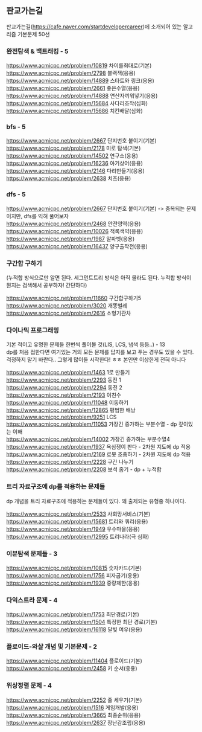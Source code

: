 ## 판교가는길

판교가는길(https://cafe.naver.com/startdevelopercareer)에 소개되어 있는 알고리즘 기본문제 50선

### 완전탐색 & 백트래킹 - 5

https://www.acmicpc.net/problem/10819 차이를최대로(기본)<br>
https://www.acmicpc.net/problem/2798 블랙잭(응용)<br>
https://www.acmicpc.net/problem/14889 스타트와 링크(응용)<br>
https://www.acmicpc.net/problem/2661 좋은수열(응용)<br>
https://www.acmicpc.net/problem/14888 연산자끼워넣기(응용)<br>
https://www.acmicpc.net/problem/15684 사다리조작(심화)<br>
https://www.acmicpc.net/problem/15686 치킨배달(심화)<br>

### bfs - 5

https://www.acmicpc.net/problem/2667 단지번호 붙이기(기본)<br>
https://www.acmicpc.net/problem/2178 미로 탐색(기본)<br>
https://www.acmicpc.net/problem/14502 연구소(응용)<br>
https://www.acmicpc.net/problem/16236 아기상어(응용)<br>
https://www.acmicpc.net/problem/2146 다리만들기(응용)<br>
https://www.acmicpc.net/problem/2638 치즈(응용)<br>

### dfs - 5

https://www.acmicpc.net/problem/2667 단지번호 붙이기(기본) -> 중복되는 문제이지만, dfs를 익혀 풀어보자<br>
https://www.acmicpc.net/problem/2468 안전영역(응용)<br>
https://www.acmicpc.net/problem/10026 적록색약(응용)<br>
https://www.acmicpc.net/problem/1987 알파벳(응용)<br>
https://www.acmicpc.net/problem/16437 양구출작전(응용)<br>

### 구간합 구하기

(누적합 방식으로만 알면 된다. 세그먼트트리 방식은 아직 몰라도 된다. 누적합 방식이 뭔지는 검색해서 공부하자! 간단하다)

https://www.acmicpc.net/problem/11660 구간합구하기5<br>
https://www.acmicpc.net/problem/3020 개똥벌레<br>
https://www.acmicpc.net/problem/2616 소형기관차<br>

### 다이나믹 프로그래밍 

기본 적이고 유명한 문제들 한번씩 풀어볼 것(LIS, LCS, 냅색 등등..) - 13<br>
dp를 처음 접한다면 여기있는 거의 모든 문제를 답지를 보고 푸는 경우도 있을 수 있다.<br>
걱정하지 말기 바란다.. 그렇게 많이들 시작한다! ㅎㅎ 본인만 이상한게 전혀 아니다<br>

https://www.acmicpc.net/problem/1463 1로 만들기<br>
https://www.acmicpc.net/problem/2293 동전 1<br>
https://www.acmicpc.net/problem/2294 동전 2<br>
https://www.acmicpc.net/problem/2193 이친수<br>
https://www.acmicpc.net/problem/11048 이동하기<br>
https://www.acmicpc.net/problem/12865 평범한 배낭<br>
https://www.acmicpc.net/problem/9251 LCS<br>
https://www.acmicpc.net/problem/11053 가장긴 증가하는 부분수열 - dp 깊이있는 이해<br>
https://www.acmicpc.net/problem/14002 가장긴 증가하는 부분수열4<br>
https://www.acmicpc.net/problem/1937 욕심쟁이 판다 - 2차원 지도에 dp 적용<br>
https://www.acmicpc.net/problem/2169 로봇 조종하기 - 2차원 지도에 dp 적용<br>
https://www.acmicpc.net/problem/2228 구간 나누기<br>
https://www.acmicpc.net/problem/2208 보석 줍기 - dp + 누적합<br>

### 트리 자료구조에 dp를 적용하는 문제들

dp 개념을 트리 자료구조에 적용하는 문제들이 있다. 꽤 출제되는 유형중 하나이다.

https://www.acmicpc.net/problem/2533 사회망서비스(기본)<br>
https://www.acmicpc.net/problem/15681 트리와 쿼리(응용)<br>
https://www.acmicpc.net/problem/1949 우수마을(응용)<br>
https://www.acmicpc.net/problem/12995 트리나라(극 심화)<br>

### 이분탐색 문제들 - 3

https://www.acmicpc.net/problem/10815 숫자카드(기본)<br>
https://www.acmicpc.net/problem/1756 피자굽기(응용)<br>
https://www.acmicpc.net/problem/1939 중량제한(응용)<br>

### 다익스트라 문제 - 4

https://www.acmicpc.net/problem/1753 최단경로(기본)<br>
https://www.acmicpc.net/problem/1504 특정한 최단 경로(기본)<br>
https://www.acmicpc.net/problem/16118 달빛 여우(응용)<br>

### 플로이드-와샬 개념 및 기본문제 - 2

https://www.acmicpc.net/problem/11404 플로이드(기본)<br>
https://www.acmicpc.net/problem/2458 키 순서(응용)<br>

### 위상정렬 문제 - 4

https://www.acmicpc.net/problem/2252 줄 세우기(기본)<br>
https://www.acmicpc.net/problem/1516 게임개발(응용)<br>
https://www.acmicpc.net/problem/3665 최종순위(응용)<br>
https://www.acmicpc.net/problem/2637 장난감조립(응용)<br>